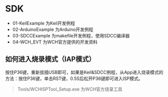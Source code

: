 # SDK

* 01-KeilExample 为Keil开发例程
* 02-ArduinoExample 为Arduino开发例程
* 03-SDCCExample 为makefile开发例程，使用SDCC编译器
* 04-WCH_EVT 为WCH官方提供的开发资料

## 如何进入烧录模式（IAP模式）
按住P36键，重新拔插USB即可，如果是Keil&SDCC例程，从App进入烧录模式的方法：按住P36键，单击RST键，0.5S后松开P36键即可进入ISP模式。

> Tools/WCHISPTool_Setup.exe 为WCH官方烧录工具
